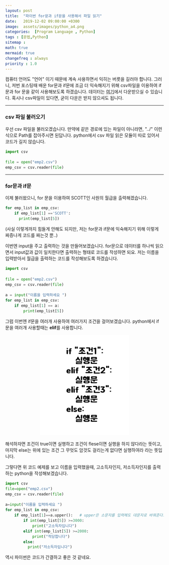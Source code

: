 ```yaml
---
layout: post
title:  "파이썬 for문과 if문을 사용해서 파일 읽기"
date:   2019-12-02 09:00:00 +0300
image:  assets/images/python_a4.png
categories:  [Program Language , Python]
tags : [문법,Python]
sitemap :
math: true
mermaid: true
changefreq : always
priority : 1.0
---
```




컴퓨터 언어도 "언어" 이기 때문에 계속 사용하면서 익히는 버릇을 길러야 합니다. 그러니, 저번 포스팅때 배운 for문과 if문에 조금 더 익숙해지기 위해 csv파일을 이용하여 if문과 for 문을 같이 사용해보도록 하겠습니다. 데이터는 [여기](https://github.com/KEJdev/DataSet/tree/master/DataSet)에서 다운받으실 수 있습니다. 혹시나 csv파일이 있다면, 굳이 다운은 받지 않으셔도 됩니다. 

-------

### csv 파일 불러오기  

우선 csv 파일을 불러오겠습니다. 만약에 같은 경로에 있는 파일이 아니라면, "../" 이런식으로 Path를 잡아주시면 된답니다. python에서 csv 파일 읽은 모듈이 따로 있어서 코드가 길지 않습니다.  


```python
import csv

file = open("emp2.csv")
emp_csv = csv.reader(file)
```

-------


### for문과 if문  


이제 불러왔으니, for 문을 이용하여 SCOTT인 사원의 월급을 출력해겠습니다.

```python
for emp_list in emp_csv:
    if emp_list[1] =='SCOTT':
      print(emp_list[5])
```

(사실 이렇게까지 힘들게 안해도 되지만, 저는 for문과 if문에 익숙해지기 위해 이렇게 짜증나게 코드를 짜는것 뿐..)

이번엔 input을 주고 출력하는 것을 만들어보겠습니다. for문으로 데이터를 하나씩 읽으면서 input값과 값이 일치한다면 출력하는 형태로 코드를 작성하면 되요. 저는 이름을 입력받아서 월급을 출력하는 코드를 작성해보도록 하겠습니다. 

```python 
import csv

file = open("emp2.csv")
emp_csv = csv.reader(file)

a = input("이름을 입력하세요 ")
for emp_list in emp_csv:
    if emp_list[1] == a:
        print(emp_list[5])
```

그럼 이번엔 if문을 여러개 사용하여 여러가지 조건을 걸어보겠습니다. python에서 if 문을 여러개 사용할때는 **elif**를 사용합니다.  


<center><img src="../assets//images/python_a4.png" ></center>  

해석하자면 조건이 true이면 실행하고 조건이 flese이면 실행을 하지 않다라는 뜻이고, 마지막 else는 위에 있는 조건 그 무엇도 암것도 걸리는게 없다면 실행하여라 라는 뜻입니다.  

그렇다면 위 코드 예제를 보고 이름을 입력했을때, 고소득자인지, 저소득자인지를 출력하는 python을 작성해보겠습니다. 

```python
import csv 
file=open("emp2.csv")
emp_csv = csv.reader(file)

a=input("이름을 입력하세요 ")
for emp_list in emp_csv:
    if emp_list[1]==a.upper():   # upper은 소문자를 입력해도 대문자로 바꿔준다.
        if int(emp_list[5]) >=3000:
            print("고소득자입니다")
        elif int(emp_list[5]) >=2000:
            print("적당합니다")
        else:
          print("저소득자입니다")
```

역시 파이썬은 코드가 간결하고 좋은 것 같네요. 




